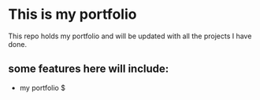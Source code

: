 # This is my portfolio

This repo holds my portfolio and will be updated with all the projects I have done.

## some features here will include:
- my portfolio $
